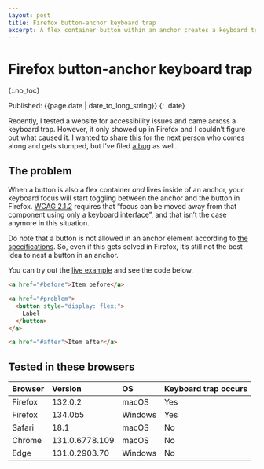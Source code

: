 ```yaml
---
layout: post
title: Firefox button-anchor keyboard trap
excerpt: A flex container button within an anchor creates a keyboard trap in Firefox, but not in other browsers.
---
```


# Firefox button-anchor keyboard trap
{:.no_toc}

Published: {{page.date | date_to_long_string}}
{: .date}

Recently, I tested a website for accessibility issues and came across a keyboard trap. However, it only showed up in Firefox and I couldn’t figure out what caused it. I wanted to share this for the next person who comes along and gets stumped, but I’ve filed [a bug](https://bugzilla.mozilla.org/show_bug.cgi?id=1935639) as well.

## The problem

When a button is also a flex container _and_ lives inside of an anchor, your keyboard focus will start toggling between the anchor and the button in Firefox. [WCAG 2.1.2](https://www.w3.org/TR/WCAG22/#no-keyboard-trap) requires that “focus can be moved away from that component using only a keyboard interface”, and that isn’t the case anymore in this situation.

Do note that a button is not allowed in an anchor element according to [the specifications](https://html.spec.whatwg.org/#the-a-element). So, even if this gets solved in Firefox, it’s still not the best idea to nest a button in an anchor.

You can try out the [live example](/keyboard-trap.html) and see the code below.

``` html
<a href="#before">Item before</a>

<a href="#problem">
  <button style="display: flex;">
    Label
  </button>
</a>

<a href="#after">Item after</a>
```

## Tested in these browsers

|Browser|Version|OS|Keyboard trap occurs|
|:---|:---|:---|:---|
|Firefox|132.0.2|macOS|Yes|
|Firefox|134.0b5|Windows|Yes|
|Safari|18.1|macOS|No|
|Chrome|131.0.6778.109|macOS|No|
|Edge|131.0.2903.70|Windows|No|